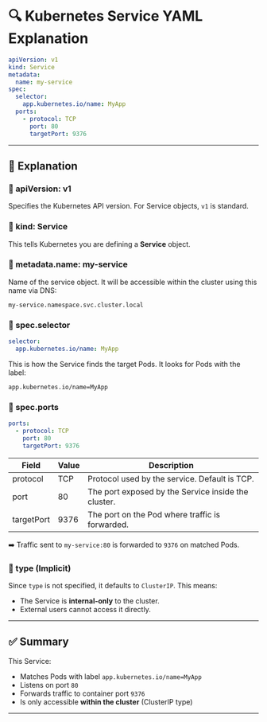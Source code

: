 
# 🔍 Kubernetes Service YAML Explanation

```yaml
apiVersion: v1
kind: Service
metadata:
  name: my-service
spec:
  selector:
    app.kubernetes.io/name: MyApp
  ports:
    - protocol: TCP
      port: 80
      targetPort: 9376
```

---

## 📘 Explanation

### 🔹 apiVersion: v1
Specifies the Kubernetes API version. For Service objects, `v1` is standard.

### 🔹 kind: Service
This tells Kubernetes you are defining a **Service** object.

### 🔹 metadata.name: my-service
Name of the service object. It will be accessible within the cluster using this name via DNS:
```
my-service.namespace.svc.cluster.local
```

### 🔹 spec.selector
```yaml
selector:
  app.kubernetes.io/name: MyApp
```
This is how the Service finds the target Pods. It looks for Pods with the label:
```
app.kubernetes.io/name=MyApp
```

### 🔹 spec.ports
```yaml
ports:
  - protocol: TCP
    port: 80
    targetPort: 9376
```

| Field         | Value  | Description                                                    |
|---------------|--------|----------------------------------------------------------------|
| protocol      | TCP    | Protocol used by the service. Default is TCP.                 |
| port          | 80     | The port exposed by the Service inside the cluster.           |
| targetPort    | 9376   | The port on the Pod where traffic is forwarded.               |

➡️ Traffic sent to `my-service:80` is forwarded to `9376` on matched Pods.

### 🔹 type (Implicit)
Since `type` is not specified, it defaults to `ClusterIP`. This means:

- The Service is **internal-only** to the cluster.
- External users cannot access it directly.

---

## ✅ Summary

This Service:

- Matches Pods with label `app.kubernetes.io/name=MyApp`
- Listens on port `80`
- Forwards traffic to container port `9376`
- Is only accessible **within the cluster** (ClusterIP type)

---
